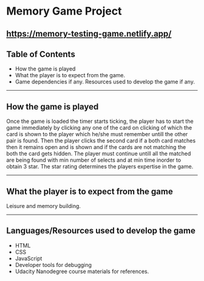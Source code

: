 # Memory Game Project
https://memory-testing-game.netlify.app/
---
## Table of Contents

* How the game is played
* What the player is to expect from the game.
* Game dependencies if any. Resources used to develop the game if any.
---
## How the game is played

Once the game is loaded the timer starts ticking, the player has to start the game immediately by clicking any one of the card on clicking of which the card is shown to the player which he/she must remember untill the other pair is found. Then the player clicks the second card if a both card matches then it remains open and is shown and if the cards are not matching the both the card gets hidden. The player must continue untill all the matched are being found with min number of selects and at min time inorder to obtain 3 star. The star rating determines the players expertise in the game. 

---
## What the player is to expect from the game 
   Leisure and memory building.
   
---
## Languages/Resources used to develop the game
* HTML
* CSS
* JavaScript 
* Developer tools for debugging 
* Udacity Nanodegree course materials for references. 
